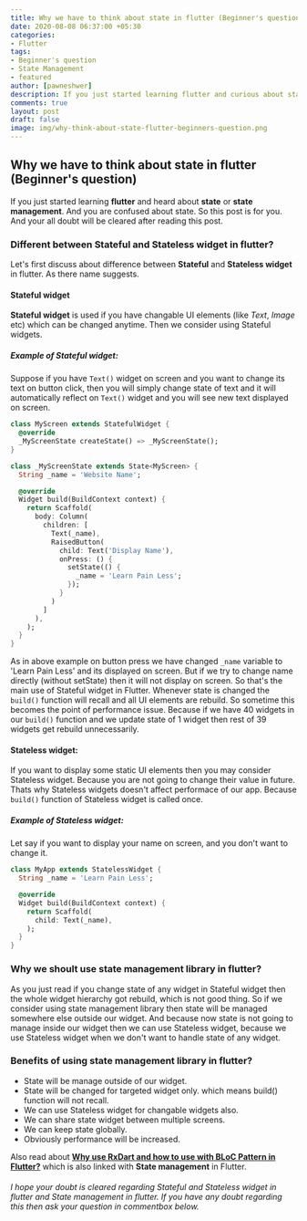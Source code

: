 ```yaml
---
title: Why we have to think about state in flutter (Beginner's question)
date: 2020-08-08 06:37:00 +05:30
categories:
- Flutter
tags:
- Beginner's question
- State Management
- featured
author: [pawneshwer]
description: If you just started learning flutter and curious about state management in flutter  and confused about why we have to use state management library in flutter.
comments: true
layout: post
draft: false
image: img/why-think-about-state-flutter-beginners-question.png
---
```


## Why we have to think about state in flutter (Beginner's question)
If you just started learning **flutter** and heard about **state** or **state management**. And you are confused about state. So this post is for you. And your all doubt will be cleared after reading this post.

### Different between Stateful and Stateless widget in flutter?
Let's first discuss about difference between **Stateful** and **Stateless widget** in flutter. As there name suggests.

#### Stateful widget
**Stateful widget** is used if you have changable UI elements (like *Text*, *Image* etc) which can be changed anytime. Then we consider using Stateful widgets.

##### Example of Stateful widget:
Suppose if you have `Text()` widget on screen and you want to change its text on button click, then you will simply change state of text and it will automatically reflect on `Text()` widget and you will see new text displayed on screen.

```dart
class MyScreen extends StatefulWidget {
  @override
  _MyScreenState createState() => _MyScreenState();
}

class _MyScreenState extends State<MyScreen> {
  String _name = 'Website Name';

  @override
  Widget build(BuildContext context) {
    return Scaffold(
      body: Column(
        children: [
          Text(_name),
          RaisedButton(
            child: Text('Display Name'),
            onPress: () {
              setState(() {
                _name = 'Learn Pain Less';
              });
            }
          )
        ]
      ),
    );
  }
}

```
As in above example on button press we have changed `_name` variable to 'Learn Pain Less' and its displayed on screen. But if we try to change name directly (without setState) then it will not display on screen. So that's the main use of Stateful widget in Flutter. Whenever state is changed the `build()` function will recall and all UI elements are rebuild. So sometime this becomes the point of performance issue. Because if we have 40 widgets in our `build()` function and we update state of 1 widget then rest of 39 widgets get rebuild unnecessarily.

#### Stateless widget:
If you want to display some static UI elements then you may consider Stateless widget. Because you are not going to change their value in future. Thats why Stateless widgets doesn't affect performace of our app. Because `build()` function of Stateless widget is called once.

##### Example of Stateless widget:
Let say if you want to display your name on screen, and you don't want to change it.

```dart
class MyApp extends StatelessWidget {
  String _name = 'Learn Pain Less';

  @override
  Widget build(BuildContext context) {
    return Scaffold(
      child: Text(_name),
    );
  }
}
```

### Why we shoult use state management library in flutter?
As you just read if you change state of any widget in Stateful widget then the whole widget hierarchy got rebuild, which is not good thing. So if we consider using state management library then state will be managed somewhere else outside our widget. And because now state is not going to manage inside our widget then we can use Stateless widget, because we use Stateless widget when we don't want to handle state of any widget.

### Benefits of using state management library in flutter?
- State will be manage outside of our widget.
- State will be changed for targeted widget only. which means build() function will not recall.
- We can use Stateless widget for changable widgets also.
- We can share state widget between multiple screens.
- We can keep state globally.
- Obviously performance will be increased.

Also read about [**Why use RxDart and how to use with BLoC Pattern in Flutter?**](https://learnpainless.com/flutter/why-use-rxdart-use-with-bloc-pattern-flutter/) which is also linked with **State management** in Flutter.

###### I hope your doubt is cleared regarding Stateful and Stateless widget in flutter and State management in flutter. If you have any doubt regarding this then ask your question in commentbox below.